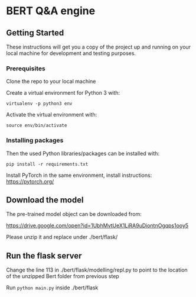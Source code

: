 # BERT Q&A engine

## Getting Started

These instructions will get you a copy of the project up and running on your local machine for development and testing purposes.

### Prerequisites

Clone the repo to your local machine

Create a virtual environment for Python 3 with:

```
virtualenv -p python3 env
```

Activate the virtual environment with:

```
source env/bin/activate
```

### Installing packages

Then the used Python libraries/packages can be installed with:

```
pip install -r requirements.txt
```

Install PyTorch in the same environment, install instructions: https://pytorch.org/

## Download the model

The pre-trained model object can be downloaded from:

https://drive.google.com/open?id=1UbhMvtUeX1LiRA9uDiontnOgqps1ooy5

Please unzip it and replace under ./bert/flask/

## Run the flask server

Change the line 113 in ./bert/flask/modelling/repl.py to point to the location of the unzipped Bert folder from previous step

Run ```python main.py``` inside ./bert/flask

